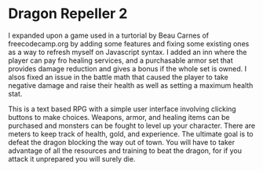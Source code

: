 # Dragon Repeller 2

I expanded upon a game used in a turtorial by Beau Carnes of freecodecamp.org by adding some features and 
fixing some existing ones as a way to refresh myself on Javascript syntax.  I added an inn where the player 
can pay fro healing services, and a purchasable armor set that provides damage reduction and gives a bonus 
if the whole set is owned.  I alsos fixed an issue in the battle math that caused the player to take negative 
damage and raise their health as well as setting a maximum health stat.  

This is a text based RPG with a simple user interface involving clicking buttons to make choices.  Weapons, armor, 
and healing items can be purchased and monsters can be fought to level up your character.  There are meters to keep 
track of health, gold, and experience.  The ultimate goal is to defeat the dragon blocking the way out of town.  You 
will have to taker advantage of all the resources and training to beat the dragon, for if you attack it unprepared 
you will surely die.  
